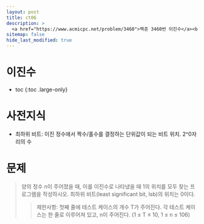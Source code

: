 ```yaml
---
layout: post
title: ct06
description: >
  <a href="https://www.acmicpc.net/problem/3460">백준 3460번 이진수</a><br>
sitemap: false
hide_last_modified: true
---
```

# 이진수

* toc
{:toc .large-only}

# 사전지식

- 최하위 비트: 이진 정수에서 짝수/홀수를 결정하는 단위값이 되는 비트 위치. 2^0자리의 수

# 문제

>양의 정수 n이 주어졌을 때, 이를 이진수로 나타냈을 때 1의 위치를 모두 찾는 프로그램을 작성하시오. 최하위 비트(least significant bit, lsb)의 위치는 0이다.
>> 제한사항: 첫째 줄에 테스트 케이스의 개수 T가 주어진다. 각 테스트 케이스는 한 줄로 이루어져 있고, n이 주어진다. (1 ≤ T ≤ 10, 1 ≤ n ≤ 106)
